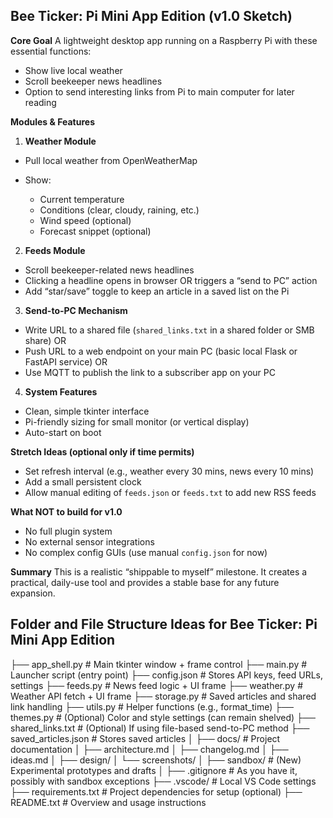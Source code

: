 
## Bee Ticker: Pi Mini App Edition (v1.0 Sketch)

**Core Goal**
A lightweight desktop app running on a Raspberry Pi with these essential functions:

* Show live local weather
* Scroll beekeeper news headlines
* Option to send interesting links from Pi to main computer for later reading

**Modules & Features**

1. **Weather Module**

* Pull local weather from OpenWeatherMap
* Show:

  * Current temperature
  * Conditions (clear, cloudy, raining, etc.)
  * Wind speed (optional)
  * Forecast snippet (optional)

2. **Feeds Module**

* Scroll beekeeper-related news headlines
* Clicking a headline opens in browser OR triggers a “send to PC” action
* Add “star/save” toggle to keep an article in a saved list on the Pi

3. **Send-to-PC Mechanism**

* Write URL to a shared file (`shared_links.txt` in a shared folder or SMB share)
  OR
* Push URL to a web endpoint on your main PC (basic local Flask or FastAPI service)
  OR
* Use MQTT to publish the link to a subscriber app on your PC

4. **System Features**

* Clean, simple tkinter interface
* Pi-friendly sizing for small monitor (or vertical display)
* Auto-start on boot

**Stretch Ideas (optional only if time permits)**

* Set refresh interval (e.g., weather every 30 mins, news every 10 mins)
* Add a small persistent clock
* Allow manual editing of `feeds.json` or `feeds.txt` to add new RSS feeds

**What NOT to build for v1.0**

* No full plugin system
* No external sensor integrations
* No complex config GUIs (use manual `config.json` for now)

**Summary**
This is a realistic “shippable to myself” milestone. It creates a practical, daily-use tool and provides a stable base for any future expansion.

## Folder and File Structure Ideas for Bee Ticker: Pi Mini App Edition

├── app_shell.py             # Main tkinter window + frame control
├── main.py                  # Launcher script (entry point)
├── config.json              # Stores API keys, feed URLs, settings
├── feeds.py                 # News feed logic + UI frame
├── weather.py               # Weather API fetch + UI frame
├── storage.py               # Saved articles and shared link handling
├── utils.py                 # Helper functions (e.g., format_time)
├── themes.py                # (Optional) Color and style settings (can remain shelved)
├── shared_links.txt         # (Optional) If using file-based send-to-PC method
├── saved_articles.json      # Stores saved articles
│
├── docs/                    # Project documentation
│   ├── architecture.md
│   ├── changelog.md
│   ├── ideas.md
│   ├── design/
│   └── screenshots/
│
├── sandbox/                 # (New) Experimental prototypes and drafts
│
├── .gitignore               # As you have it, possibly with sandbox exceptions
├── .vscode/                 # Local VS Code settings
├── requirements.txt         # Project dependencies for setup (optional)
├── README.txt               # Overview and usage instructions

